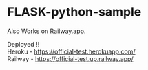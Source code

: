 # FLASK-python-sample

Also Works on Railway.app. <br />


Deployed !! <br />
Heroku  - https://official-test.herokuapp.com/ <br />
Railway - https://official-test.up.railway.app/ 
